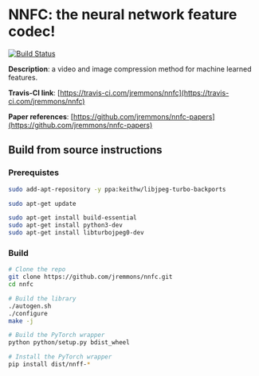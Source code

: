 # NNFC: the neural network feature codec!

[![Build Status](https://travis-ci.org/jremmons/nnfc.svg?branch=master)](https://travis-ci.org/jremmons/nnfc)

**Description**: a video and image compression method for machine learned features.

**Travis-CI link**: [https://travis-ci.com/jremmons/nnfc](https://travis-ci.com/jremmons/nnfc)

**Paper references**: [https://github.com/jremmons/nnfc-papers](https://github.com/jremmons/nnfc-papers)

## Build from source instructions

### Prerequistes 

```bash
sudo add-apt-repository -y ppa:keithw/libjpeg-turbo-backports  

sudo apt-get update

sudo apt-get install build-essential
sudo apt-get install python3-dev
sudo apt-get install libturbojpeg0-dev 
```

### Build

```bash
# Clone the repo
git clone https://github.com/jremmons/nnfc.git
cd nnfc

# Build the library
./autogen.sh
./configure
make -j 

# Build the PyTorch wrapper
python python/setup.py bdist_wheel

# Install the PyTorch wrapper
pip install dist/nnff-*
```
